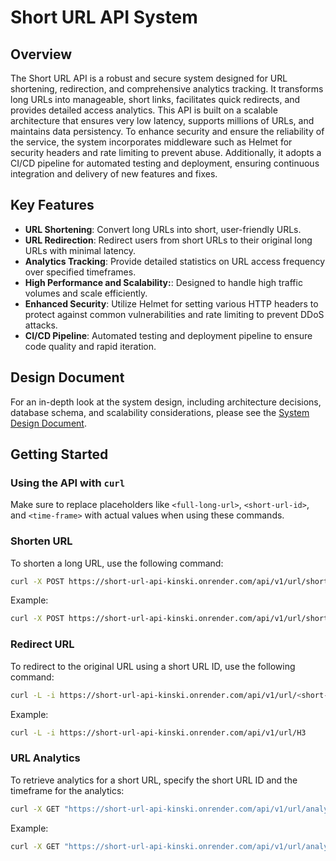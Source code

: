 # Short URL API System

## Overview

The Short URL API is a robust and secure system designed for URL shortening, redirection, and comprehensive analytics tracking. It transforms long URLs into manageable, short links, facilitates quick redirects, and provides detailed access analytics. This API is built on a scalable architecture that ensures very low latency, supports millions of URLs, and maintains data persistency. To enhance security and ensure the reliability of the service, the system incorporates middleware such as Helmet for security headers and rate limiting to prevent abuse. Additionally, it adopts a CI/CD pipeline for automated testing and deployment, ensuring continuous integration and delivery of new features and fixes.

## Key Features

- **URL Shortening**: Convert long URLs into short, user-friendly URLs.
- **URL Redirection**: Redirect users from short URLs to their original long URLs with minimal latency.
- **Analytics Tracking**: Provide detailed statistics on URL access frequency over specified timeframes.
- **High Performance and Scalability:**: Designed to handle high traffic volumes and scale efficiently.
- **Enhanced Security**: Utilize Helmet for setting various HTTP headers to protect against common vulnerabilities and rate limiting to prevent DDoS attacks.
- **CI/CD Pipeline**: Automated testing and deployment pipeline to ensure code quality and rapid iteration.

## Design Document

For an in-depth look at the system design, including architecture decisions, database schema, and scalability considerations, please see the [System Design Document](./SYSTEM_DESIGN_DOC.md).

## Getting Started

### Using the API with `curl`

Make sure to replace placeholders like `<full-long-url>`, `<short-url-id>`, and `<time-frame>` with actual values when using these commands.

### Shorten URL
To shorten a long URL, use the following command:
```bash
curl -X POST https://short-url-api-kinski.onrender.com/api/v1/url/shorten -H "Content-Type: application/json" -d '{"longUrl": <full-long-url>}'
```
Example:
```bash
curl -X POST https://short-url-api-kinski.onrender.com/api/v1/url/shorten -H "Content-Type: application/json" -d '{"longUrl": "https://www.google.com"}'
```

### Redirect URL
To redirect to the original URL using a short URL ID, use the following command:
```bash
curl -L -i https://short-url-api-kinski.onrender.com/api/v1/url/<short-url-id>
```
Example:
```bash
curl -L -i https://short-url-api-kinski.onrender.com/api/v1/url/H3
```

### URL Analytics
To retrieve analytics for a short URL, specify the short URL ID and the timeframe for the analytics:
```bash
curl -X GET "https://short-url-api-kinski.onrender.com/api/v1/url/analytics?shortUrlId=<short-url-id>&timeFrame=<time-frame>"
```
Example:
```bash
curl -X GET "https://short-url-api-kinski.onrender.com/api/v1/url/analytics?shortUrlId=H3&timeFrame=24h"
```
